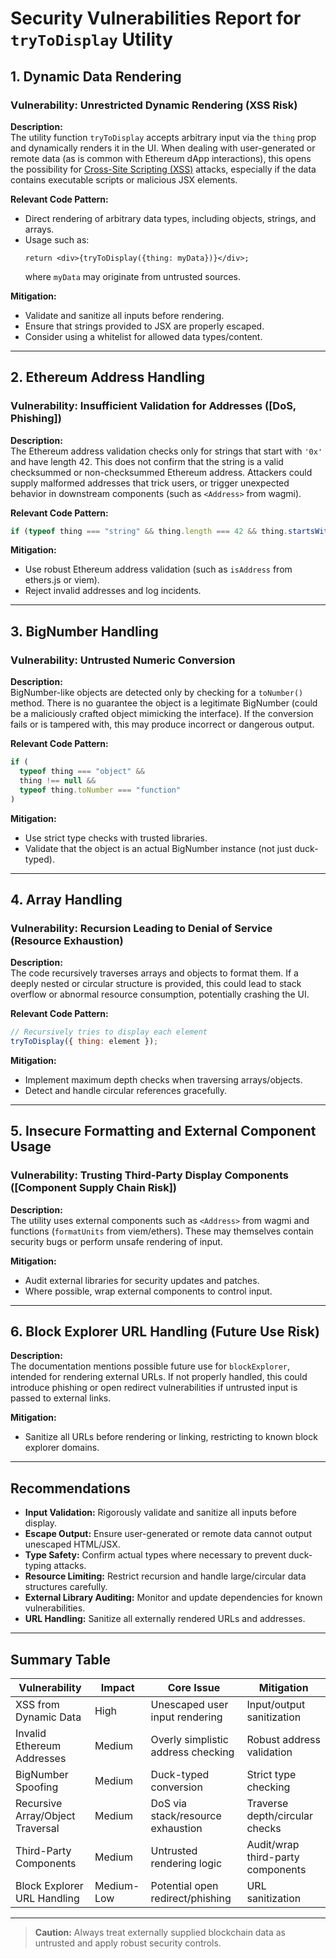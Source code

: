 # Security Vulnerabilities Report for `tryToDisplay` Utility

## 1. Dynamic Data Rendering

### Vulnerability: Unrestricted Dynamic Rendering (XSS Risk)

**Description:**  
The utility function `tryToDisplay` accepts arbitrary input via the `thing` prop and dynamically renders it in the UI. When dealing with user-generated or remote data (as is common with Ethereum dApp interactions), this opens the possibility for [Cross-Site Scripting (XSS)](https://owasp.org/www-community/attacks/xss/) attacks, especially if the data contains executable scripts or malicious JSX elements.

**Relevant Code Pattern:**  
- Direct rendering of arbitrary data types, including objects, strings, and arrays.
- Usage such as:  
  ```tsx
  return <div>{tryToDisplay({thing: myData})}</div>;
  ```
  where `myData` may originate from untrusted sources.

**Mitigation:**  
- Validate and sanitize all inputs before rendering.
- Ensure that strings provided to JSX are properly escaped.
- Consider using a whitelist for allowed data types/content.

---

## 2. Ethereum Address Handling

### Vulnerability: Insufficient Validation for Addresses ([DoS, Phishing])

**Description:**  
The Ethereum address validation checks only for strings that start with `'0x'` and have length 42. This does not confirm that the string is a valid checksummed or non-checksummed Ethereum address. Attackers could supply malformed addresses that trick users, or trigger unexpected behavior in downstream components (such as `<Address>` from wagmi).

**Relevant Code Pattern:**
```js
if (typeof thing === "string" && thing.length === 42 && thing.startsWith("0x"))
```

**Mitigation:**  
- Use robust Ethereum address validation (such as `isAddress` from ethers.js or viem).
- Reject invalid addresses and log incidents.

---

## 3. BigNumber Handling

### Vulnerability: Untrusted Numeric Conversion

**Description:**  
BigNumber-like objects are detected only by checking for a `toNumber()` method. There is no guarantee the object is a legitimate BigNumber (could be a maliciously crafted object mimicking the interface). If the conversion fails or is tampered with, this may produce incorrect or dangerous output.

**Relevant Code Pattern:**  
```js
if (
  typeof thing === "object" &&
  thing !== null &&
  typeof thing.toNumber === "function"
)
```

**Mitigation:**  
- Use strict type checks with trusted libraries.
- Validate that the object is an actual BigNumber instance (not just duck-typed).

---

## 4. Array Handling

### Vulnerability: Recursion Leading to Denial of Service (Resource Exhaustion)

**Description:**  
The code recursively traverses arrays and objects to format them. If a deeply nested or circular structure is provided, this could lead to stack overflow or abnormal resource consumption, potentially crashing the UI.

**Relevant Code Pattern:**  
```js
// Recursively tries to display each element
tryToDisplay({ thing: element });
```

**Mitigation:**  
- Implement maximum depth checks when traversing arrays/objects.
- Detect and handle circular references gracefully.

---

## 5. Insecure Formatting and External Component Usage

### Vulnerability: Trusting Third-Party Display Components ([Component Supply Chain Risk])

**Description:**  
The utility uses external components such as `<Address>` from wagmi and functions (`formatUnits` from viem/ethers). These may themselves contain security bugs or perform unsafe rendering of input.

**Mitigation:**  
- Audit external libraries for security updates and patches.
- Where possible, wrap external components to control input.

---

## 6. Block Explorer URL Handling (Future Use Risk)

**Description:**  
The documentation mentions possible future use for `blockExplorer`, intended for rendering external URLs. If not properly handled, this could introduce phishing or open redirect vulnerabilities if untrusted input is passed to external links.

**Mitigation:**  
- Sanitize all URLs before rendering or linking, restricting to known block explorer domains.

---

## Recommendations

- **Input Validation:** Rigorously validate and sanitize all inputs before display.
- **Escape Output:** Ensure user-generated or remote data cannot output unescaped HTML/JSX.
- **Type Safety:** Confirm actual types where necessary to prevent duck-typing attacks.
- **Resource Limiting:** Restrict recursion and handle large/circular data structures carefully.
- **External Library Auditing:** Monitor and update dependencies for known vulnerabilities.
- **URL Handling:** Sanitize all externally rendered URLs and addresses.

---

## Summary Table

| Vulnerability                    | Impact       | Core Issue                                   | Mitigation                         |
|-----------------------------------|-------------|----------------------------------------------|------------------------------------|
| XSS from Dynamic Data             | High        | Unescaped user input rendering               | Input/output sanitization          |
| Invalid Ethereum Addresses        | Medium      | Overly simplistic address checking           | Robust address validation          |
| BigNumber Spoofing                | Medium      | Duck-typed conversion                        | Strict type checking               |
| Recursive Array/Object Traversal  | Medium      | DoS via stack/resource exhaustion            | Traverse depth/circular checks     |
| Third-Party Components            | Medium      | Untrusted rendering logic                    | Audit/wrap third-party components  |
| Block Explorer URL Handling       | Medium-Low  | Potential open redirect/phishing             | URL sanitization                   |

---

> **Caution:** Always treat externally supplied blockchain data as untrusted and apply robust security controls.